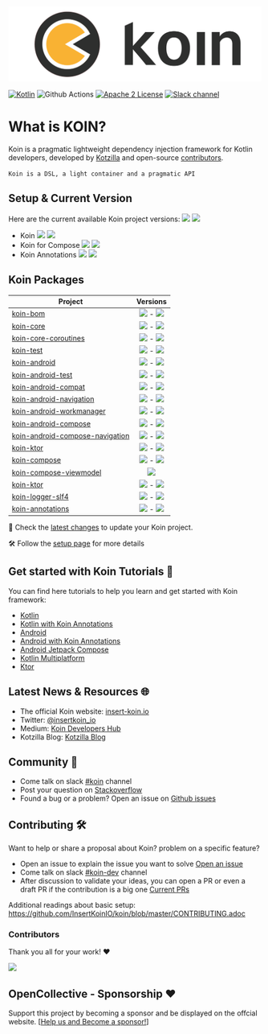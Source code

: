 ![logo](./docs/img/koin_main_logo.png)

[![Kotlin](https://img.shields.io/badge/Kotlin-1.9.24-blue.svg?style=flat&logo=kotlin)](https://kotlinlang.org)
![Github Actions](https://github.com/InsertKoinIO/koin/actions/workflows/build.yml/badge.svg)
[![Apache 2 License](https://img.shields.io/github/license/InsertKoinIO/koin)](https://github.com/InsertKoinIO/koin/blob/main/LICENSE.txt)
[![Slack channel](https://img.shields.io/badge/Chat-Slack-orange.svg?style=flat&logo=slack)](https://kotlinlang.slack.com/messages/koin/)


# What is KOIN?
 
Koin is a pragmatic lightweight dependency injection framework for Kotlin developers, developed by [Kotzilla](https://kotzilla.io) and open-source [contributors](https://github.com/InsertKoinIO/koin/graphs/contributors).

`Koin is a DSL, a light container and a pragmatic API`


## Setup & Current Version

Here are the current available Koin project versions: ![](https://img.shields.io/badge/stable-version-blue) ![](https://img.shields.io/badge/unstable-version-orange)

- Koin ![](https://img.shields.io/badge/3.5.6-blue) ![](https://img.shields.io/badge/3.6.0-Beta4-orange)
- Koin for Compose ![](https://img.shields.io/badge/1.1.5-blue) ![](https://img.shields.io/badge/1.2.0-Beta4-orange)
- Koin Annotations ![](https://img.shields.io/badge/1.3.1-blue) ![](https://img.shields.io/badge/1.4.0-Alpha1-orange)

## Koin Packages

| Project   |      Versions     |
|----------|:-------------:|
| [koin-bom](https://mvnrepository.com/artifact/io.insert-koin/koin-bom) |  ![](https://img.shields.io/badge/3.5.6-blue) - ![](https://img.shields.io/badge/3.6.0-Beta4-orange) |
| [koin-core](https://mvnrepository.com/artifact/io.insert-koin/koin-core) |  ![](https://img.shields.io/badge/3.5.6-blue) - ![](https://img.shields.io/badge/3.6.0-Beta4-orange) |
| [koin-core-coroutines](https://mvnrepository.com/artifact/io.insert-koin/koin-core-coroutines) |  ![](https://img.shields.io/badge/3.5.6-blue) - ![](https://img.shields.io/badge/3.6.0-Beta4-orange) |
| [koin-test](https://mvnrepository.com/artifact/io.insert-koin/koin-test) |  ![](https://img.shields.io/badge/3.5.6-blue) - ![](https://img.shields.io/badge/3.6.0-Beta4-orange) |
| [koin-android](https://mvnrepository.com/artifact/io.insert-koin/koin-android) |  ![](https://img.shields.io/badge/3.5.6-blue) - ![](https://img.shields.io/badge/3.6.0-Beta4-orange) |
| [koin-android-test](https://mvnrepository.com/artifact/io.insert-koin/koin-android-test) |  ![](https://img.shields.io/badge/3.5.6-blue) - ![](https://img.shields.io/badge/3.6.0-Beta4-orange) |
| [koin-android-compat](https://mvnrepository.com/artifact/io.insert-koin/koin-android-compat) |  ![](https://img.shields.io/badge/3.5.6-blue) - ![](https://img.shields.io/badge/3.6.0-Beta4-orange) |
| [koin-android-navigation](https://mvnrepository.com/artifact/io.insert-koin/koin-android-navigation) |  ![](https://img.shields.io/badge/3.5.6-blue) - ![](https://img.shields.io/badge/3.6.0-Beta4-orange) |
| [koin-android-workmanager](https://mvnrepository.com/artifact/io.insert-koin/koin-android-workmanager) |  ![](https://img.shields.io/badge/3.5.6-blue) - ![](https://img.shields.io/badge/3.6.0-Beta4-orange) |
| [koin-android-compose](https://mvnrepository.com/artifact/io.insert-koin/koin-android-compose) |  ![](https://img.shields.io/badge/3.5.6-blue) - ![](https://img.shields.io/badge/3.6.0-Beta4-orange) |
| [koin-android-compose-navigation](https://mvnrepository.com/artifact/io.insert-koin/koin-android-compose-navigation) |  ![](https://img.shields.io/badge/3.5.6-blue) - ![](https://img.shields.io/badge/3.6.0-Beta4-orange) |
| [koin-ktor](https://mvnrepository.com/artifact/io.insert-koin/koin-ktor) |  ![](https://img.shields.io/badge/3.5.6-blue) - ![](https://img.shields.io/badge/3.6.0-Beta4-orange) |
| [koin-compose](https://mvnrepository.com/artifact/io.insert-koin/koin-compose) |  ![](https://img.shields.io/badge/1.1.5-blue) - ![](https://img.shields.io/badge/1.2.0-Beta4-orange) |
| [koin-compose-viewmodel](https://mvnrepository.com/artifact/io.insert-koin/koin-compose-viewmodel) |  ![](https://img.shields.io/badge/1.2.0-Beta4-orange) |
| [koin-ktor](https://mvnrepository.com/artifact/io.insert-koin/koin-ktor) |  ![](https://img.shields.io/badge/3.5.6-blue) - ![](https://img.shields.io/badge/3.6.0-Beta4-orange) |
| [koin-logger-slf4](https://mvnrepository.com/artifact/io.insert-koin/koin-logger-slf4) |  ![](https://img.shields.io/badge/3.5.6-blue) - ![](https://img.shields.io/badge/3.6.0-Beta4-orange) |
| [koin-annotations](https://mvnrepository.com/artifact/io.insert-koin/koin-annotations) |  ![](https://img.shields.io/badge/1.3.1-blue) - ![](https://img.shields.io/badge/1.4.0-alpha1-orange) |

🔎 Check the [latest changes](https://github.com/InsertKoinIO/koin/blob/main/CHANGELOG.md) to update your Koin project.

🛠 Follow the [setup page](https://insert-koin.io/docs/setup/koin) for more details


## Get started with Koin Tutorials 🚀

You can find here tutorials to help you learn and get started with Koin framework:
- [Kotlin](https://insert-koin.io/docs/quickstart/kotlin)
- [Kotlin with Koin Annotations](https://insert-koin.io/docs/quickstart/kotlin-annotations)
- [Android](https://insert-koin.io/docs/quickstart/android-viewmodel)
- [Android with Koin Annotations](https://insert-koin.io/docs/quickstart/android-annotations)
- [Android Jetpack Compose](https://insert-koin.io/docs/quickstart/android-compose)
- [Kotlin Multiplatform](https://insert-koin.io/docs/quickstart/kmp)
- [Ktor](https://insert-koin.io/docs/quickstart/ktor)

## Latest News & Resources 🌐
- The official Koin website: [insert-koin.io](https://insert-koin.io)
- Twitter: [@insertkoin_io](https://twitter.com/insertkoin_io)
- Medium: [Koin Developers Hub](https://medium.com/koin-developers)
- Kotzilla Blog: [Kotzilla Blog](https://blog.kotzilla.io/)

## Community 💬

- Come talk on slack [#koin](https://kotlinlang.slack.com/?redir=%2Fmessages%2Fkoin) channel
- Post your question on [Stackoverflow](https://stackoverflow.com/questions/tagged/koin)
- Found a bug or a problem? Open an issue on [Github issues](https://github.com/InsertKoinIO/koin/issues)

## Contributing 🛠

Want to help or share a proposal about Koin? problem on a specific feature? 

- Open an issue to explain the issue you want to solve [Open an issue](https://github.com/InsertKoinIO/koin/issues)
- Come talk on slack [#koin-dev](https://kotlinlang.slack.com/?redir=%2Fmessages%2Fkoin-dev) channel
- After discussion to validate your ideas, you can open a PR or even a draft PR if the contribution is a big one [Current PRs](https://github.com/InsertKoinIO/koin/pulls)

Additional readings about basic setup: https://github.com/InsertKoinIO/koin/blob/master/CONTRIBUTING.adoc

### Contributors

Thank you all for your work! ❤️

<a href="https://github.com/InsertKoinIO/koin/graphs/contributors">
  <img src="https://contrib.rocks/image?repo=InsertKoinIO/koin" />
</a>

## OpenCollective - Sponsorship ❤️

Support this project by becoming a sponsor and be displayed on the offcial website. [[Help us and Become a sponsor!](https://opencollective.com/koin#sponsor)]
